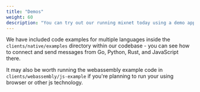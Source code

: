 ```yaml
---
title: "Demos"
weight: 60
description: "You can try out our running mixnet today using a demo application."
---
```


We have included code examples for multiple languages inside the `clients/native/examples` directory within our codebase - you can see how to connect and send messages from Go, Python, Rust, and JavaScript there. 

It may also be worth running the webassembly example code in `clients/webassembly/js-example` if you're planning to run your using browser or other js technology.